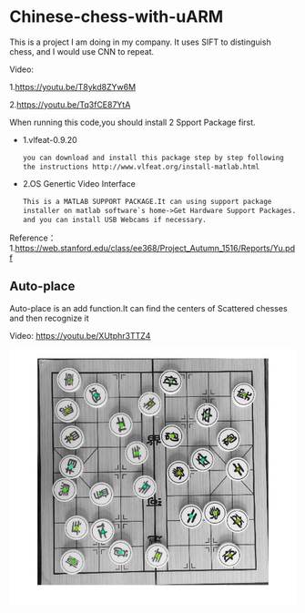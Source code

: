 Chinese-chess-with-uARM
=========================

This is a project I am doing in my company.
It uses SIFT to distinguish chess, and I would use CNN to repeat.

Video:

1.https://youtu.be/T8ykd8ZYw6M

2.https://youtu.be/Tq3fCE87YtA


When running this code,you should install 2 Spport Package first.
    
*   1.vlfeat-0.9.20 

        you can download and install this package step by step following the instructions http://www.vlfeat.org/install-matlab.html
        
        
*   2.OS Genertic Video Interface

        This is a MATLAB SUPPORT PACKAGE.It can using support package installer on matlab software`s home->Get Hardware Support Packages.
        and you can install USB Webcams if necessary.








Reference：
1.https://web.stanford.edu/class/ee368/Project_Autumn_1516/Reports/Yu.pdf


Auto-place
----------

Auto-place is an add function.It can find the centers of Scattered chesses and then recognize it

Video:
https://youtu.be/XUtphr3TTZ4

![Example_jpg](Auto_place_result.jpg)
